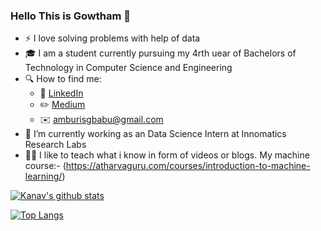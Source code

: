 ### Hello This is Gowtham 👋

- ⚡ I love solving problems with help of data
- 🎓 I am a student currently pursuing my 4rth uear of Bachelors of Technology in Computer Science and Engineering
- 🔍 How to find me: 
  - 🔄 [LinkedIn](https://www.linkedin.com/in/sai-gowtham-babu-amburi/)
  - ✏️ [Medium](https://medium.com/@amburisgbabu)
  - ✉️ amburisgbabu@gmail.com
- 💼 I’m currently working as an Data Science Intern at Innomatics Research Labs
- 👨‍🏫 I like to teach what i know in form of videos or blogs. My machine course:- (https://atharvaguru.com/courses/introduction-to-machine-learning/)

[![Kanav's github stats](https://github-readme-stats.vercel.app/api?username=GowthamBabu2074&count_private=true&show_icons=true&theme=dracula&hide_rank=false)](https://github.com/GowthamBabu2074?tab=repositories)

[![Top Langs](https://github-readme-stats.vercel.app/api/top-langs/?username=GowthamBabu2074)](https://github.com/GowthamBabu2074?tab=repositories)
